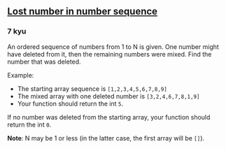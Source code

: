 <h2><a href=https://www.codewars.com/kata/595aa94353e43a8746000120/train/python target="_blank">Lost number in number sequence</a></h2><h3>7 kyu</h3><p>An ordered sequence of numbers from 1 to N is given. One number might have deleted from it, then the remaining numbers were mixed. Find the number that was deleted.</p><p>Example: </p><ul><li>The starting array sequence is <code>[1,2,3,4,5,6,7,8,9]</code></li><li>The mixed array with one deleted number is <code>[3,2,4,6,7,8,1,9]</code></li><li>Your function should return the int <code>5</code>.</li></ul><p>If no number was deleted from the starting array, your function should return the int <code>0</code>.</p><p><strong>Note</strong>: N may be 1 or less (in the latter case, the first array will be <code>[]</code>).</p>